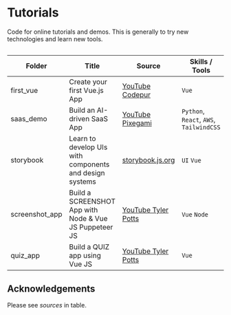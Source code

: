 # Tutorials

Code for online tutorials and demos. This is generally to try new technologies and learn new tools. 

## 
| **Folder** | **Title** | **Source** | **Skills / Tools** |
|---|---|---|---|
| first_vue | Create your first Vue.js App | [YouTube Codepur](https://www.youtube.com/watch?v=BhPIBK52vMA) | `Vue` |
| saas_demo | Build an AI-driven SaaS App | [YouTube Pixegami](https://www.youtube.com/watch?v=yxyyYMWu1ZA&t=2021s) | `Python`, `React`, `AWS`, `TailwindCSS` |
| storybook | Learn to develop UIs with components and design systems | [storybook.js.org](https://storybook.js.org/tutorials/) | `UI` `Vue` |
| screenshot_app | Build a SCREENSHOT App with Node & Vue JS Puppeteer JS | [YouTube Tyler Potts](https://www.youtube.com/watch?v=EazSkFkr8sU) | `Vue` `Node` |
| quiz_app | Build a QUIZ app using Vue JS | [YouTube Tyler Potts](https://www.youtube.com/watch?v=6cXWWOxrZiw) | `Vue` |

## Acknowledgements

Please see *sources* in table.
